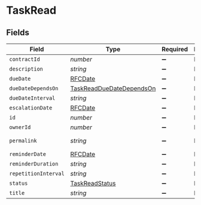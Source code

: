 # TaskRead


## Fields

| Field                                                                       | Type                                                                        | Required                                                                    | Description                                                                 | Example                                                                     |
| --------------------------------------------------------------------------- | --------------------------------------------------------------------------- | --------------------------------------------------------------------------- | --------------------------------------------------------------------------- | --------------------------------------------------------------------------- |
| `contractId`                                                                | *number*                                                                    | :heavy_minus_sign:                                                          | N/A                                                                         | 1                                                                           |
| `description`                                                               | *string*                                                                    | :heavy_minus_sign:                                                          | N/A                                                                         | Lorem ipsum dolor sit amet.                                                 |
| `dueDate`                                                                   | [RFCDate](../../types/rfcdate.md)                                           | :heavy_minus_sign:                                                          | N/A                                                                         | 2021-12-31                                                                  |
| `dueDateDependsOn`                                                          | [TaskReadDueDateDependsOn](../../models/shared/taskreadduedatedependson.md) | :heavy_minus_sign:                                                          | N/A                                                                         | end_date                                                                    |
| `dueDateInterval`                                                           | *string*                                                                    | :heavy_minus_sign:                                                          | N/A                                                                         | -P10D                                                                       |
| `escalationDate`                                                            | [RFCDate](../../types/rfcdate.md)                                           | :heavy_minus_sign:                                                          | N/A                                                                         | 2021-12-20                                                                  |
| `id`                                                                        | *number*                                                                    | :heavy_minus_sign:                                                          | N/A                                                                         | 1                                                                           |
| `ownerId`                                                                   | *number*                                                                    | :heavy_minus_sign:                                                          | N/A                                                                         | 1                                                                           |
| `permalink`                                                                 | *string*                                                                    | :heavy_minus_sign:                                                          | N/A                                                                         | https://app.contractify.io/client/company/company-slug/tasks/1              |
| `reminderDate`                                                              | [RFCDate](../../types/rfcdate.md)                                           | :heavy_minus_sign:                                                          | N/A                                                                         | 2021-11-30                                                                  |
| `reminderDuration`                                                          | *string*                                                                    | :heavy_minus_sign:                                                          | N/A                                                                         | P1M                                                                         |
| `repetitionInterval`                                                        | *string*                                                                    | :heavy_minus_sign:                                                          | N/A                                                                         | P1Y                                                                         |
| `status`                                                                    | [TaskReadStatus](../../models/shared/taskreadstatus.md)                     | :heavy_minus_sign:                                                          | N/A                                                                         | accomplished                                                                |
| `title`                                                                     | *string*                                                                    | :heavy_minus_sign:                                                          | N/A                                                                         | My task                                                                     |